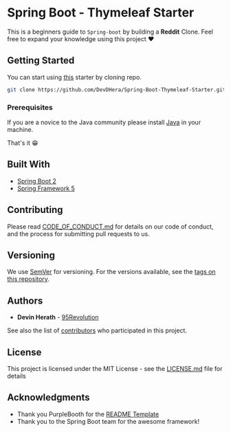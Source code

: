 # Spring Boot - Thymeleaf Starter

This is a beginners guide to `Spring-boot` by building a **Reddit** Clone. Feel free to expand your knowledge using this project :heart:

## Getting Started

You can start using [this](https://github.com/DevDHera/Spring-Boot-Thymeleaf-Starter) starter by cloning repo.

```sh
git clone https://github.com/DevDHera/Spring-Boot-Thymeleaf-Starter.git 
``` 

### Prerequisites

If you are a novice to the Java community please install [Java](https://www.java.com/en/download/help/download_options.xml) in your machine.  

That's it :grin:

## Built With

* [Spring Boot 2](http://spring.io/projects/spring-boot)
* [Spring Framework 5](http://spring.io/projects/spring-framework)

## Contributing

Please read [CODE_OF_CONDUCT.md](CODE_OF_CONDUCT.md) for details on our code of conduct, and the process for submitting pull requests to us.

## Versioning

We use [SemVer](http://semver.org/) for versioning. For the versions available, see the [tags on this repository](https://github.com/your/project/tags). 

## Authors

* **Devin Herath** - [95Revolution](https://www.95revolution.com/)

See also the list of [contributors](https://github.com/your/project/contributors) who participated in this project.

## License

This project is licensed under the MIT License - see the [LICENSE.md](LICENSE.md) file for details

## Acknowledgments

* Thank you PurpleBooth for the [README Template](https://gist.github.com/PurpleBooth/109311bb0361f32d87a2)
* Thank you to the Spring Boot team for the awesome framework!
